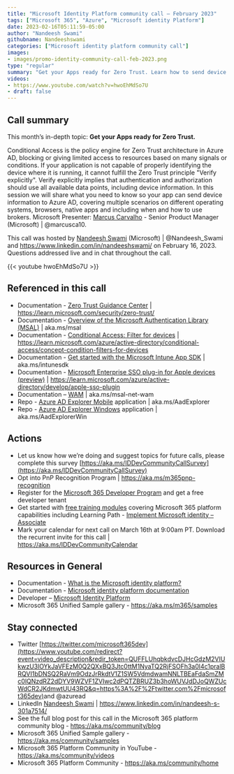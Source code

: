 ```yaml
---
title: "Microsoft Identity Platform community call – February 2023"
tags: ["Microsoft 365", "Azure", "Microsoft identity Platform"]
date: 2023-02-16T05:11:59-05:00
author: "Nandeesh Swami"
githubname: Nandeeshswami
categories: ["Microsoft identity platform community call"]
images:
- images/promo-identity-community-call-feb-2023.png
type: "regular"
summary: "Get your Apps ready for Zero Trust. Learn how to send device information to Azure AD for conditional access and zero trust verification. Covers various operating systems, browsers, apps and brokers."
videos:
- https://www.youtube.com/watch?v=hwoEhMdSo7U
- draft: false
---
```


## Call summary

This month’s in-depth topic: **Get your Apps ready for Zero Trust.**

Conditional Access is the policy engine for Zero Trust architecture in Azure AD, blocking or giving limited access to resources based on many signals or conditions. If your application is not capable of properly identifying the device where it is running, it cannot fulfill the Zero Trust principle "Verify explicitly". Verify explicitly implies that authentication and authorization should use all available data points, including device information. In this session we will share what you need to know so your app can send device information to Azure AD, covering multiple scenarios on different operating systems, browsers, native apps and including when and how to use brokers. Microsoft Presenter: [Marcus Carvalho](https://www.linkedin.com/in/marcusca/) - Senior Product Manager (Microsoft) \| @marcusca10.

This call was hosted by [Nandeesh Swami](https://twitter.com/Nandeesh_Swami) (Microsoft) \| @Nandeesh_Swami and <https://www.linkedin.com/in/nandeeshswami/> on February 16, 2023. Questions addressed live and in chat throughout the call.

{{< youtube hwoEhMdSo7U >}}

## Referenced in this call

* Documentation - [Zero Trust Guidance Center](https://ineleccom-my.sharepoint.com/personal/andrb_inelec_com/Documents/Desktop/Office%20Videos/Identity%20Calls/2023-02-16-Identity/Zero%20Trust%20Guidance%20Center) \| <https://learn.microsoft.com/security/zero-trust/>
* Documentation - [Overview of the Microsoft Authentication Library (MSAL)](https://learn.microsoft.com/azure/active-directory/develop/msal-overview) \| aka.ms/msal
* Documentation - [Conditional Access: Filter for devices](https://learn.microsoft.com/azure/active-directory/conditional-access/concept-condition-filters-for-devices) \| <https://learn.microsoft.com/azure/active-directory/conditional-access/concept-condition-filters-for-devices>
* Documentation - [Get started with the Microsoft Intune App SDK](https://learn.microsoft.com/mem/intune/developer/app-sdk-get-started) \| aka.ms/intunesdk
* Documentation - [Microsoft Enterprise SSO plug-in for Apple devices (preview)](https://learn.microsoft.com/azure/active-directory/develop/apple-sso-plugin) \| <https://learn.microsoft.com/azure/active-directory/develop/apple-sso-plugin>
* Documentation – [WAM](https://github.com/AzureAD/microsoft-authentication-library-for-dotnet/wiki/wam) \| aka.ms/msal-net-wam
* Repo - [Azure AD Explorer Mobile](https://github.com/marcusca10/AzureAdExplorerMobile) application \| aka.ms/AadExplorer
* Repo - [Azure AD Explorer Windows](https://github.com/marcusca10/AzureAdExplorerWindows) application \| aka.ms/AadExplorerWin

## Actions

* Let us know how we’re doing and suggest topics for future calls, please complete this survey [https://aka.ms/IDDevCommunityCallSurvey](https://aka.ms/IDDevCommunityCallSurvey)
* Opt into PnP Recognition Program \| <https://aka.ms/m365pnp-recognition>
* Register for the [Microsoft 365 Developer Program](https://aka.ms/m365/devprogram) and get a free developer tenant
* Get started with [free training modules](https://aka.ms/m365/dev/learn) covering Microsoft 365 platform capabilities including Learning Path - [Implement Microsoft identity – Associate](https://learn.microsoft.com/learn/paths/m365-identity-associate/)
* Mark your calendar for next call on March 16th at 9:00am PT. Download the recurrent invite for this call \| <https://aka.ms/IDDevCommunityCalendar>

## Resources in General

* Documentation - [What is the Microsoft identity platform?](https://learn.microsoft.com/azure/active-directory/develop/v2-overview)
* Documentation - [Microsoft identity platform documentation](https://learn.microsoft.com/azure/active-directory/develop/)
* Developer – [Microsoft Identity Platform](https://developer.microsoft.com/identity)
* Microsoft 365 Unified Sample gallery - <https://aka.ms/m365/samples>

## Stay connected

* Twitter [https://twitter.com/microsoft365dev](https://www.youtube.com/redirect?event=video_description&redir_token=QUFFLUhqbkdvcDJHcGdzM2VIUkwzU3lOYkJaVFEzM0Q2QXxBQ3Jtc0ttM1NyaTQ2RjFSOFh3a0l4c1pralBRQVI1bDNSQ2RaVm9OdzJrRkdtV1Z1SW5VdmdwamNNLTBEaFdaSmZMc0lQNzdRZ2dDYV9WZVF1ZVIwc2dPQTZBRUZ3b3hoWUVJdDJoQWZUcWdCR2JKdmwtUU43RQ&q=https%3A%2F%2Ftwitter.com%2Fmicrosoft365dev)​ and @azuread
* LinkedIn [Nandeesh Swami](https://www.linkedin.com/in/nandeesh-s-301a7514/) \| <https://www.linkedin.com/in/nandeesh-s-301a7514/>
* See the full blog post for this call in the Microsoft 365 platform community blog - <https://aka.ms/community/blog>
* Microsoft 365 Unified Sample gallery - <https://aka.ms/community/samples>
* Microsoft 365 Platform Community in YouTube - <https://aka.ms/community/videos>
* Microsoft 365 Platform Community - <https://aka.ms/community/home>
